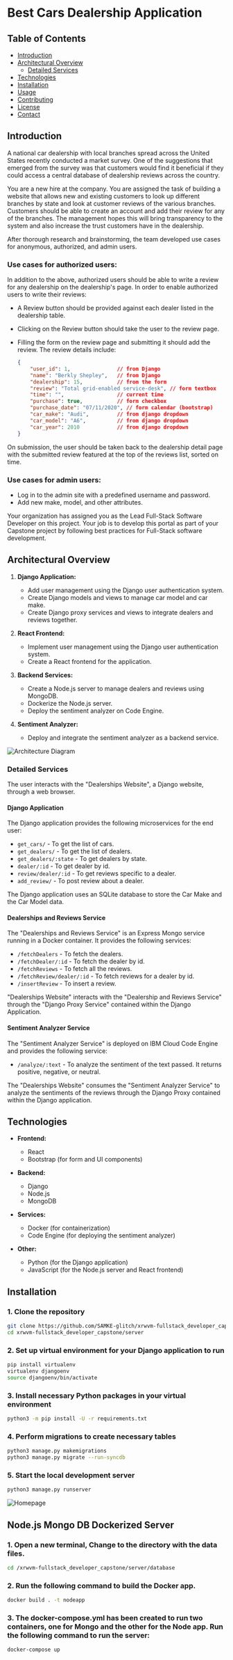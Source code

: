 # **Best Cars Dealership Application**
## Table of Contents
* [Introduction](#introduction)
* [Architectural Overview](#architectural-overview)
    * [Detailed Services](#detailed-services)
* [Technologies](#technologies)
* [Installation](#installation)
* [Usage](#usage)
* [Contributing](#contributing)
* [License](#license)
* [Contact](#contact)


## **Introduction**
A national car dealership with local branches spread across the United States recently conducted a market survey. One of the suggestions that emerged from the survey was that customers would find it beneficial if they could access a central database of dealership reviews across the country.

You are a new hire at the company. You are assigned the task of building a website that allows new and existing customers to look up different branches by state and look at customer reviews of the various branches. Customers should be able to create an account and add their review for any of the branches. The management hopes this will bring transparency to the system and also increase the trust customers have in the dealership.

After thorough research and brainstorming, the team developed use cases for anonymous, authorized, and admin users.

### Use cases for authorized users:
In addition to the above, authorized users should be able to write a review for any dealership on the dealership's page. In order to enable authorized users to write their reviews:

- A Review button should be provided against each dealer listed in the dealership table.
- Clicking on the Review button should take the user to the review page.
- Filling the form on the review page and submitting it should add the review. The review details include:

    ```json
    {
        "user_id": 1,               // from Django
        "name": "Berkly Shepley",   // from Django
        "dealership": 15,           // from the form
        "review": "Total grid-enabled service-desk", // form textbox
        "time": "",                 // current time
        "purchase": true,           // form checkbox
        "purchase_date": "07/11/2020", // form calendar (bootstrap)
        "car_make": "Audi",         // from django dropdown
        "car_model": "A6",          // from django dropdown
        "car_year": 2010            // from django dropdown
    }
    ```

On submission, the user should be taken back to the dealership detail page with the submitted review featured at the top of the reviews list, sorted on time.

### Use cases for admin users:
- Log in to the admin site with a predefined username and password.
- Add new make, model, and other attributes.

Your organization has assigned you as the Lead Full-Stack Software Developer on this project. Your job is to develop this portal as part of your Capstone project by following best practices for Full-Stack software development.

## **Architectural Overview**

1. **Django Application:**
    - Add user management using the Django user authentication system.
    - Create Django models and views to manage car model and car make.
    - Create Django proxy services and views to integrate dealers and reviews together.

2. **React Frontend:**
    - Implement user management using the Django user authentication system.
    - Create a React frontend for the application.

3. **Backend Services:**
    - Create a Node.js server to manage dealers and reviews using MongoDB.
    - Dockerize the Node.js server.
    - Deploy the sentiment analyzer on Code Engine.

4. **Sentiment Analyzer:**
    - Deploy and integrate the sentiment analyzer as a backend service.

![Architecture Diagram](/images/architectDesign.png)
### **Detailed Services**

The user interacts with the "Dealerships Website", a Django website, through a web browser.

#### Django Application
The Django application provides the following microservices for the end user:

- `get_cars/` - To get the list of cars.
- `get_dealers/` - To get the list of dealers.
- `get_dealers/:state` - To get dealers by state.
- `dealer/:id` - To get dealer by id.
- `review/dealer/:id` - To get reviews specific to a dealer.
- `add_review/` - To post review about a dealer.

The Django application uses an SQLite database to store the Car Make and the Car Model data.

#### Dealerships and Reviews Service
The "Dealerships and Reviews Service" is an Express Mongo service running in a Docker container. It provides the following services:

- `/fetchDealers` - To fetch the dealers.
- `/fetchDealer/:id` - To fetch the dealer by id.
- `/fetchReviews` - To fetch all the reviews.
- `/fetchReview/dealer/:id` - To fetch reviews for a dealer by id.
- `/insertReview` - To insert a review.

"Dealerships Website" interacts with the "Dealership and Reviews Service" through the "Django Proxy Service" contained within the Django Application.

#### Sentiment Analyzer Service
The "Sentiment Analyzer Service" is deployed on IBM Cloud Code Engine and provides the following service:

- `/analyze/:text` - To analyze the sentiment of the text passed. It returns positive, negative, or neutral.

The "Dealerships Website" consumes the "Sentiment Analyzer Service" to analyze the sentiments of the reviews through the Django Proxy contained within the Django application.
## **Technologies**

- **Frontend:**
    - React
    - Bootstrap (for form and UI components)

- **Backend:**
    - Django
    - Node.js
    - MongoDB

- **Services:**
    - Docker (for containerization)
    - Code Engine (for deploying the sentiment analyzer)

- **Other:**
    - Python (for the Django application)
    - JavaScript (for the Node.js server and React frontend)

## Installation

### 1. Clone the repository
```bash
git clone https://github.com/SAMKE-glitch/xrwvm-fullstack_developer_capstone
cd xrwvm-fullstack_developer_capstone/server
```

### 2. Set up virtual environment for your Django application to run
```bash
pip install virtualenv
virtualenv djangoenv
source djangoenv/bin/activate
```

### 3. Install necessary Python packages in your virtual environment
```bash
python3 -m pip install -U -r requirements.txt
```

### 4. Perform migrations to create necessary tables
```bash
python3 manage.py makemigrations
python3 manage.py migrate --run-syncdb
```

### 5. Start the local development server
```bash
python3 manage.py runserver
```

![Homepage](/images/landingPAGE.png)

## **Node.js Mongo DB Dockerized Server**

### 1. Open a new terminal, Change to the directory with the data files.
```bash
cd /xrwvm-fullstack_developer_capstone/server/database
```

### 2. Run the following command to build the Docker app.
```bash
docker build . -t nodeapp
```

### 3. The docker-compose.yml has been created to run two containers, one for Mongo and the other for the Node app. Run the following command to run the server:
```bash
docker-compose up
```
